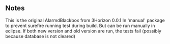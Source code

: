 ## Notes

This is the original AlarmdBlackbox from 3Horizon 0.0.1 
In 'manual' package to prevent surefire running test during build. But can be run manually in eclipse.
If both new version and old version are run, the tests fail (possibly because database is not cleared)